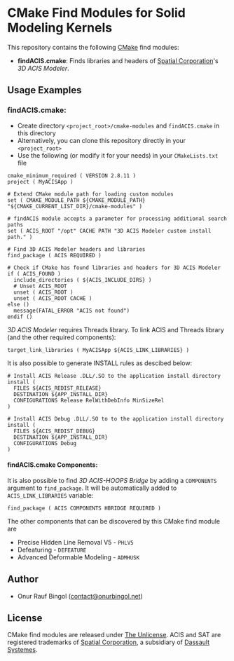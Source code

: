 # CMake Find Modules for Solid Modeling Kernels

This repository contains the following [CMake](https://cmake.org/) find modules:

* __findACIS.cmake__: Finds libraries and headers of [Spatial Corporation](https://www.spatial.com/)'s _3D ACIS Modeler_.

## Usage Examples

### findACIS.cmake:

* Create directory `<project_root>/cmake-modules` and  `findACIS.cmake` in this directory
* Alternatively, you can clone this repository directly in your `<project_root>`
* Use the following (or modify it for your needs) in your `CMakeLists.txt` file

```
cmake_minimum_required ( VERSION 2.8.11 )
project ( MyACISApp )

# Extend CMake module path for loading custom modules
set ( CMAKE_MODULE_PATH ${CMAKE_MODULE_PATH} "${CMAKE_CURRENT_LIST_DIR}/cmake-modules" )

# findACIS module accepts a parameter for processing additional search paths
set ( ACIS_ROOT "/opt" CACHE PATH "3D ACIS Modeler custom install path." )

# Find 3D ACIS Modeler headers and libraries
find_package ( ACIS REQUIRED )

# Check if CMake has found libraries and headers for 3D ACIS Modeler
if ( ACIS_FOUND )
  include_directories ( ${ACIS_INCLUDE_DIRS} )
  # Unset ACIS_ROOT
  unset ( ACIS_ROOT )
  unset ( ACIS_ROOT CACHE )
else ()
  message(FATAL_ERROR "ACIS not found")
endif ()
```

_3D ACIS Modeler_ requires Threads library. To link ACIS and Threads library (and the other required components):

```
target_link_libraries ( MyACISApp ${ACIS_LINK_LIBRARIES} )
```

It is also possible to generate INSTALL rules as descibed below:

```
# Install ACIS Release .DLL/.SO to the application install directory
install (
  FILES ${ACIS_REDIST_RELEASE}
  DESTINATION ${APP_INSTALL_DIR}
  CONFIGURATIONS Release RelWithDebInfo MinSizeRel
)

# Install ACIS Debug .DLL/.SO to to the application install directory
install (
  FILES ${ACIS_REDIST_DEBUG}
  DESTINATION ${APP_INSTALL_DIR}
  CONFIGURATIONS Debug
)
```

#### findACIS.cmake Components:

It is also possible to find _3D ACIS-HOOPS Bridge_ by adding a `COMPONENTS` argument to `find_package`. It will be automatically added to `ACIS_LINK_LIBRARIES` variable:

```
find_package ( ACIS COMPONENTS HBRIDGE REQUIRED )
```

The other components that can be discovered by this CMake find module are

* Precise Hidden Line Removal V5 - `PHLV5`
* Defeaturing - `DEFEATURE`
* Advanced Deformable Modeling - `ADMHUSK`

## Author

* Onur Rauf Bingol (contact@onurbingol.net)

## License

CMake find modules are released under [The Unlicense](LICENSE). ACIS and SAT are registered trademarks of [Spatial Corporation](https://www.spatial.com/), a subsidiary of [Dassault Systemes](https://www.3ds.com/).
